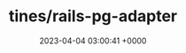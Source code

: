 ---
title: "tines/rails-pg-adapter"
link: "https://github.com/tines/rails-pg-adapter"
date: "2023-04-04 03:00:41 +0000"
description: "Rails Postgres ActiveRecord patches for common production workloads"
category: "github"
---